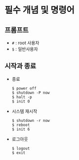 # 필수 개념 및 명령어

## 프롬프트
- `#` : root 사용자
- `$` : 일반사용자

## 시작과 종료
- 종료
  ```
  $ power off
  $ shutdown -P now
  $ halt -p
  $ init 0
  ```
- 시스템 재시작
  ```
  $ shutdown -r now
  $ reboot
  $ init 6
  ```
- 로그아웃
  ```
  $ logout
  $ exit
  ```

